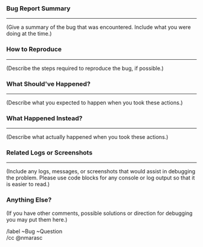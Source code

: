 ### Bug Report Summary
---
(Give a summary of the bug that was encountered. Include what you were doing at the time.)

### How to Reproduce
---
(Describe the steps required to reproduce the bug, if possible.)

### What Should've Happened?
---
(Describe what you expected to happen when you took these actions.)

### What Happened Instead?
---
(Describe what actually happened when you took these actions.)

### Related Logs or Screenshots
---
(Include any logs, messages, or screenshots that would assist in debugging the problem. Please use code blocks for any console or log output so that it is easier to read.)

### Anything Else?
(If you have other comments, possible solutions or direction for debugging you may put them here.)

/label ~Bug ~Question  
/cc @nmarasc